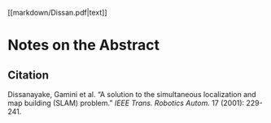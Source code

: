 [[markdown/Dissan.pdf|text]]
# Notes on the Abstract

## Citation
Dissanayake, Gamini et al. “A solution to the simultaneous localization and map building (SLAM) problem.” _IEEE Trans. Robotics Autom._ 17 (2001): 229-241.